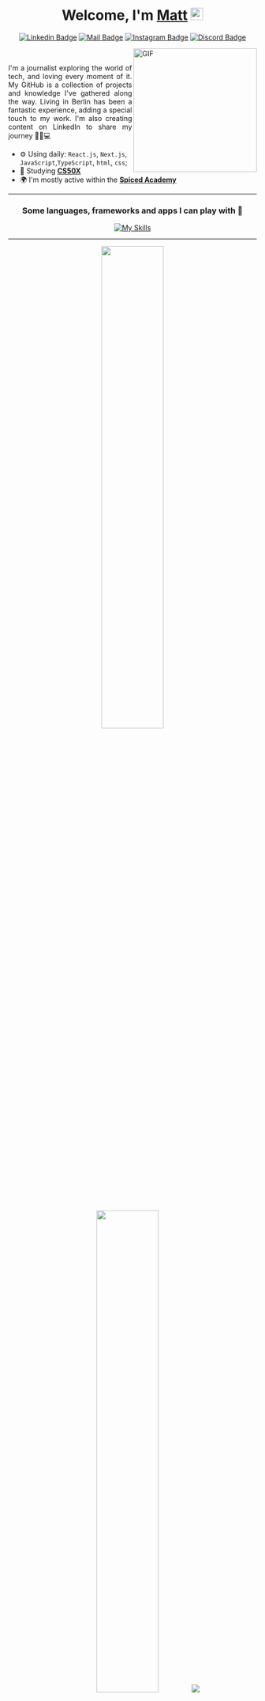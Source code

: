 <div align="center">
   <h1>Welcome, I'm <a href="https://www.linkedin.com/in/akamateus/">Matt</a> <img src="https://media.giphy.com/media/hvRJCLFzcasrR4ia7z/giphy.gif" width="25px"> </h1>
   
   
 
   
[![Linkedin Badge](https://img.shields.io/badge/-MateusOliveira-blue?style=flat&logo=Linkedin&logoColor=white&link=https://www.linkedin.com/in/mateusoliveirac/)](https://www.linkedin.com/in/mateusoliveirac/)
[![Mail Badge](https://img.shields.io/badge/-mateusoliveirac@hotmail.com-c14438?style=flat&logo=Gmail&logoColor=white&link=mailto:mateusoliveirac@hotmail.com)](mailto:mateusoliveirac@hotmail.com)
[![Instagram Badge](https://img.shields.io/badge/-MyPlaylists🎧-limegreen?style=flat&logo=spotify&logoColor=white&link=https://open.spotify.com/user/12147384688?si=c8b08e3f123541df)](https://open.spotify.com/user/12147384688?si=c8b08e3f123541df)
[![Discord Badge](https://img.shields.io/badge/-akamateus🕹️-mediumpurple?style=flat&logo=discord&logoColor=white&link=https://instagram.com/akamateus/)](https://instagram.com/akamateus)
   
</div> 
<div id= 'container'>
    <img  width=250 align="right" alt="GIF" src="https://media.giphy.com/media/y0XAoHQPmv4CQ/giphy.gif" />
   <br/>
  <p  align-text=left align=justify> I'm a journalist exploring the world of tech, and loving every moment of it. My GitHub is a collection of projects and knowledge I've gathered along the way. Living in Berlin has been a fantastic experience, adding a special touch to my work. I'm also creating content on LinkedIn to share my journey 📰💡💻

- ⚙️ Using daily:  `React.js`, `Next.js`, `JavaScript`,`TypeScript`, `html`, `css`;
- 📝 Studying **[CS50X](https://cs50.harvard.edu/x/2023/)**
- 🌍 I'm mostly active within the **[Spiced Academy](https://www.spiced-academy.com/en)**
<!-- - 💻 PC-Gaming Addict (mostly **[League of Legends](https://www.leagueofgraphs.com/summoner/euw/akamateus)**)
- 🧛 Watching Anime & slapstick comedy -->
  </p>
 </div>
<hr>
<div align=center>
<h3> Some languages, frameworks and apps I can play with 🎯 </h3>

[![My Skills](https://skillicons.dev/icons?i=git,github,mongodb,react,babel,nextjs,js,ts,html,css,vscode,ps,ai,tailwind)](https://skillicons.dev)
</div>

<hr>
<p align="center">
  <img height="50%" width="auto" src ="https://github-readme-stats.vercel.app/api?username=akamateus&show_icons=true&count_private=true&theme=darcula&hide_border=true&hide=issues,contribs&bg_color=00000000">
  <img height="50%" width="auto" src ="https://github-readme-stats.vercel.app/api/top-langs/?username=akamateus&layout=compact&hide_border=true&theme=darcula&bg_color=00000000&langs_count=6&hide=jupyter%20notebook,tex,css,php&exclude_repo=Pacman-AI">
  <img src ="https://github-readme-streak-stats.herokuapp.com?user=akamateus&theme=darcula&hide_border=true&background=FFFFFF00">
  <br>
</p>
  
Let start with the basics:

```
function aTypicalDay(hasOnSiteInterview, hasCodingChallenge) {
  if (hasOnSiteInterview) {
    return crushInterview();
  }

  // Morning
  workOut();
  let applicationsSubmitted = 0;
  while (applicationsSubmitted < 5) {
    applicationsSubmitted++;
  }

  // Afternoon
  haveLunch();
  const topics = ['CSS', 'systemDesign', 'Python'];
  for (let i = 0; i < topics.length; i++) {
    study(topics[i]);
  }

  // Evening
  netflix();
  if (hasCodingChallenge) {
    doCodingChallenge();
  } else {
    studyMore();
  }
  playLeagueOfLegends();
  return sleep();
}

```
